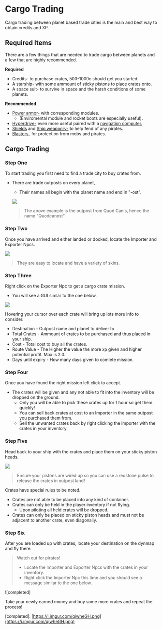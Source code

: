 # Cargo Trading

Cargo trading between planet based trade cities is the main and best way to obtain credits and XP.

## Required Items

There are a few things that are needed to trade cargo between planets and a few that are highly recommended.

**Required**

* Credits- to purchase crates, 500-1000c should get you started.
* A starship- with some ammount of sticky pistons to place crates onto.
* A space suit- to survive in space and the harsh conditions of some planets.

**Recommended**

* [Power armor-](https://starlegacy.net/wiki/gear/power_gear)  with corresponding modules. 
  * \(Enviromental module and rocket boots are especially useful\).
* [Hyperdrive-](https://starlegacy.net/wiki/starships/hyperdrives) even more useful paired with a [navigation computer.](https://starlegacy.net/wiki/starships/navigation_computer)
* [Shields](https://starlegacy.net/wiki/starships/particle_shields) and [Ship weaponry-](https://starlegacy.net/wiki/starships/weapons) to help fend of any pirates.
* [Blasters-](https://starlegacy.net/wiki/gear/blasters) for protection from mobs and pirates.

## Cargo Trading

### Step One

To start trading you first need to find a trade city to buy crates from.

* There are trade outposts on every planet,

  * Their names all begin with the planet name and end in "-ost".

  ![](https://i.imgur.com/9e97OLX.png)

  > The above example is the outpost from Quod Canis, hence the name "Quodcanost".

### Step Two

Once you have arrived and either landed or docked, locate the Importer and Exporter Npcs.

![](https://i.imgur.com/SVYDOVz.png)

> They are easy to locate and have a variety of skins.

### Step Three

Right click on the Exporter Npc to get a cargo crate mission.

* You will see a GUI simlar to the one below.

![](https://i.imgur.com/8KOB1Dw.png)

Hovering your cursor over each crate will bring up lots more info to consider.

* Destination - Outpost name and planet to deliver to.
* Total Crates - Ammount of crates to be purchased and thus placed in your ship.
* Cost - Total cost to buy all the crates.
* Route Value - The Higher the value the more xp given and higher potential profit. Max is 2.0.
* Days until expiry - How many days given to comlete mission.

### Step Four

Once you have found the right mission left click to accept.

* The crates will be given and any not able to fit into the inventory will be dropped on the ground.
  * Only you will be able to pick these crates up for 1 hour so get them quickly!
  * You can sell back crates at cost to an Importer in the same outpost you purchased them from.
  * Sell the unwanted crates back by right clicking the importer with the crates in your inventory.

### Step Five

Head back to your ship with the crates and place them on your sticky piston heads.

![](https://i.imgur.com/TQb0FNR.png)

> Ensure your pistons are wired up so you can use a redstone pulse to release the crates in outpost land!

Crates have special rules to be noted.

* Crates are not able to be placed into any kind of container.
* Crates can only be held in the player inventory if not flying.
  * Upon piloting all held crates will be dropped.
* Crates can only be placed on sticky piston heads and must not be adjacent to another crate, even diagonally.

### Step Six

After you are loaded up with crates, locate your destination on the dynmap and fly there.

> Watch out for pirates!
>
> * Locate the Importer and Exporter Npcs with the crates in your inventory. 
> * Right click the Importer Npc this time and you should see a message similar to the one below.

!\[completed\]

Take your newly earned money and buy some more crates and repeat the process!

\[completed\]: [https://i.imgur.com/qiwheGH.png](https://i.imgur.com/qiwheGH.png)

